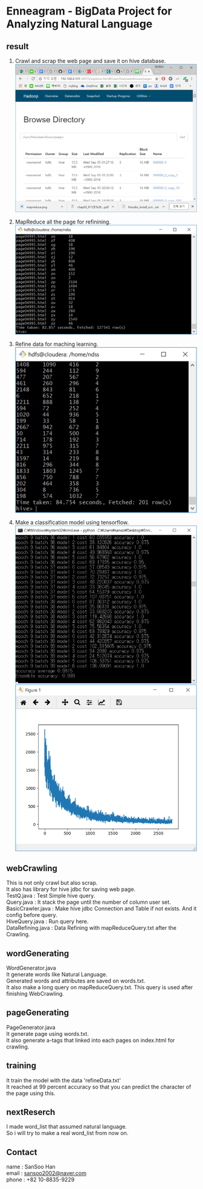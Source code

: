 Enneagram - BigData Project for Analyzing Natural Language
==========================================================

result
------
1. Crawl and scrap the web page and save it on hive database.
![hadoop](result/hadoop.png)

2. MapReduce all the page for refinining.
![mapreduce](result/mapreduce.png)

3. Refine data for maching learning.
![refining](result/refining.png)

4. Make a classification model using tensorflow.
![execution](result/execution.png)
![costGraph](result/costGraph.png)



webCrawling
----------
This is not only crawl but also scrap.<br>
It also has library for hive jdbc for saving web page.<br>
TestQ.java : Test Simple hive query.<br>
Query.java : It stack the page until the number of column user set.<br>
BasicCrawler.java : Make hive jdbc Connection and Table if not exists. And it config before query.<br>
HiveQuery.java : Run query here.<br>
DataRefining.java : Data Refining with mapReduceQuery.txt after the Crawling.

wordGenerating
--------------
WordGenerator.java<br>
It generate words like Natural Language.<br>
Generated words and attributes are saved on words.txt.<br>
It also make a long query on mapReduceQuery.txt. This query is used after finishing WebCrawling.

pageGenerating
--------------
PageGenerator.java<br>
It generate page using words.txt.<br>
It also generate a-tags that linked into each pages on index.html for crawling.

training
--------
It train the model with the data 'refineData.txt'<br>
It reached at 99 percent accuracy so that you can predict the character of the page using this.

nextReserch
-----------
I made word_list that assumed natural language.<br>
So i will try to make a real word_list from now on.

Contact
----------
name : SanSoo Han<br>
email : sansoo2002@naver.com<br>
phone : +82 10-8835-9229